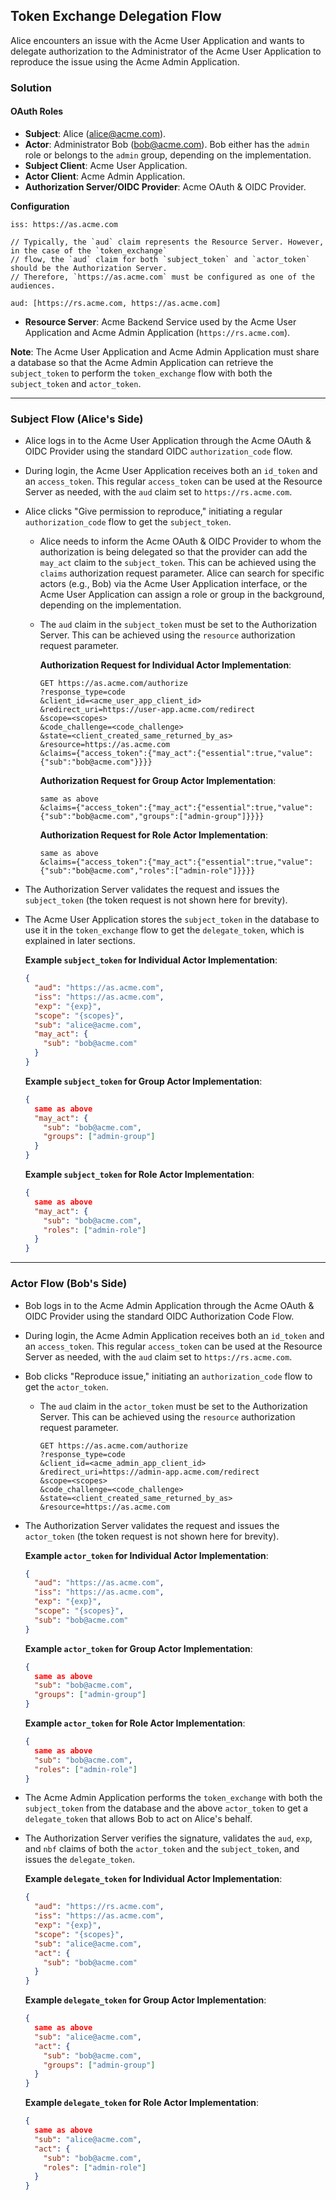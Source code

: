 ## Token Exchange Delegation Flow

Alice encounters an issue with the Acme User Application and wants to delegate authorization to the Administrator of the Acme User Application to reproduce the issue using the Acme Admin Application.

### Solution

#### OAuth Roles
- **Subject**: Alice (alice@acme.com).
- **Actor**: Administrator Bob (bob@acme.com). Bob either has the `admin` role or belongs to the `admin` group, depending on the implementation.
- **Subject Client**: Acme User Application.
- **Actor Client**: Acme Admin Application.
- **Authorization Server/OIDC Provider**: Acme OAuth & OIDC Provider.

**Configuration**

```
iss: https://as.acme.com

// Typically, the `aud` claim represents the Resource Server. However, in the case of the `token_exchange`
// flow, the `aud` claim for both `subject_token` and `actor_token` should be the Authorization Server.
// Therefore, `https://as.acme.com` must be configured as one of the audiences.

aud: [https://rs.acme.com, https://as.acme.com]
```

- **Resource Server**: Acme Backend Service used by the Acme User Application and Acme Admin Application (`https://rs.acme.com`).

**Note**: The Acme User Application and Acme Admin Application must share a database so that the Acme Admin Application can retrieve the `subject_token` to perform the `token_exchange` flow with both the `subject_token` and `actor_token`.

---

### Subject Flow (Alice's Side)

- Alice logs in to the Acme User Application through the Acme OAuth & OIDC Provider using the standard OIDC `authorization_code` flow.
- During login, the Acme User Application receives both an `id_token` and an `access_token`. This regular `access_token` can be used at the Resource Server as needed, with the `aud` claim set to `https://rs.acme.com`.
- Alice clicks "Give permission to reproduce," initiating a regular `authorization_code` flow to get the `subject_token`.
  - Alice needs to inform the Acme OAuth & OIDC Provider to whom the authorization is being delegated so that the provider can add the `may_act` claim to the `subject_token`. This can be achieved using the `claims` authorization request parameter. Alice can search for specific actors (e.g., Bob) via the Acme User Application interface, or the Acme User Application can assign a role or group in the background, depending on the implementation.
  - The `aud` claim in the `subject_token` must be set to the Authorization Server. This can be achieved using the `resource` authorization request parameter.

    **Authorization Request for Individual Actor Implementation**:
    
    ``` 
    GET https://as.acme.com/authorize
    ?response_type=code
    &client_id=<acme_user_app_client_id>
    &redirect_uri=https://user-app.acme.com/redirect
    &scope=<scopes>
    &code_challenge=<code_challenge>
    &state=<client_created_same_returned_by_as>
    &resource=https://as.acme.com
    &claims={"access_token":{"may_act":{"essential":true,"value":{"sub":"bob@acme.com"}}}}
    ```
    
    **Authorization Request for Group Actor Implementation**:
    
    ``` 
    same as above
    &claims={"access_token":{"may_act":{"essential":true,"value":{"sub":"bob@acme.com","groups":["admin-group"]}}}}
    ```
    
    **Authorization Request for Role Actor Implementation**:
    
    ``` 
    same as above
    &claims={"access_token":{"may_act":{"essential":true,"value":{"sub":"bob@acme.com","roles":["admin-role"]}}}}
    ```
    
- The Authorization Server validates the request and issues the `subject_token` (the token request is not shown here for brevity).
- The Acme User Application stores the `subject_token` in the database to use it in the `token_exchange` flow to get the `delegate_token`, which is explained in later sections.
  
  **Example `subject_token` for Individual Actor Implementation**:
    
  ```json
  {
    "aud": "https://as.acme.com",
    "iss": "https://as.acme.com",
    "exp": "{exp}",
    "scope": "{scopes}",
    "sub": "alice@acme.com",
    "may_act": {
      "sub": "bob@acme.com"
    }
  }
  ```
  
  **Example `subject_token` for Group Actor Implementation**:
  
  ```json
  {
    same as above
    "may_act": {
      "sub": "bob@acme.com",
      "groups": ["admin-group"]
    }
  }
  ```
  
  **Example `subject_token` for Role Actor Implementation**:
  
  ```json
  {
    same as above
    "may_act": {
      "sub": "bob@acme.com",
      "roles": ["admin-role"]
    }
  }
  ```

---

### Actor Flow (Bob's Side)

- Bob logs in to the Acme Admin Application through the Acme OAuth & OIDC Provider using the standard OIDC Authorization Code Flow.
- During login, the Acme Admin Application receives both an `id_token` and an `access_token`. This regular `access_token` can be used at the Resource Server as needed, with the `aud` claim set to `https://rs.acme.com`.
- Bob clicks "Reproduce issue," initiating an `authorization_code` flow to get the `actor_token`.  
  - The `aud` claim in the `actor_token` must be set to the Authorization Server. This can be achieved using the `resource` authorization request parameter.

    ``` 
    GET https://as.acme.com/authorize
    ?response_type=code
    &client_id=<acme_admin_app_client_id>
    &redirect_uri=https://admin-app.acme.com/redirect
    &scope=<scopes>
    &code_challenge=<code_challenge>
    &state=<client_created_same_returned_by_as>
    &resource=https://as.acme.com
    ```

- The Authorization Server validates the request and issues the `actor_token` (the token request is not shown here for brevity).

  **Example `actor_token` for Individual Actor Implementation**:
  
  ```json
  {
    "aud": "https://as.acme.com",
    "iss": "https://as.acme.com",
    "exp": "{exp}",
    "scope": "{scopes}",
    "sub": "bob@acme.com"
  }
  ```
  
  **Example `actor_token` for Group Actor Implementation**:
  
  ```json
  {
    same as above
    "sub": "bob@acme.com",
    "groups": ["admin-group"]
  }
  ```
  
  **Example `actor_token` for Role Actor Implementation**:
  
  ```json
  {
    same as above
    "sub": "bob@acme.com",
    "roles": ["admin-role"]
  }
  ```

- The Acme Admin Application performs the `token_exchange` with both the `subject_token` from the database and the above `actor_token` to get a `delegate_token` that allows Bob to act on Alice's behalf.
- The Authorization Server verifies the signature, validates the `aud`, `exp`, and `nbf` claims of both the `actor_token` and the `subject_token`, and issues the `delegate_token`.

  **Example `delegate_token` for Individual Actor Implementation**:
  
  ```json
  {
    "aud": "https://rs.acme.com",
    "iss": "https://as.acme.com",
    "exp": "{exp}",
    "scope": "{scopes}",
    "sub": "alice@acme.com",
    "act": {
      "sub": "bob@acme.com"
    }
  }
  ```
  
  **Example `delegate_token` for Group Actor Implementation**:
  
  ```json
  {
    same as above
    "sub": "alice@acme.com",
    "act": {
      "sub": "bob@acme.com",
      "groups": ["admin-group"]
    }
  }
  ```
  
  **Example `delegate_token` for Role Actor Implementation**:
  
  ```json
  {
    same as above
    "sub": "alice@acme.com",
    "act": {
      "sub": "bob@acme.com",
      "roles": ["admin-role"]
    }
  }
  ```
